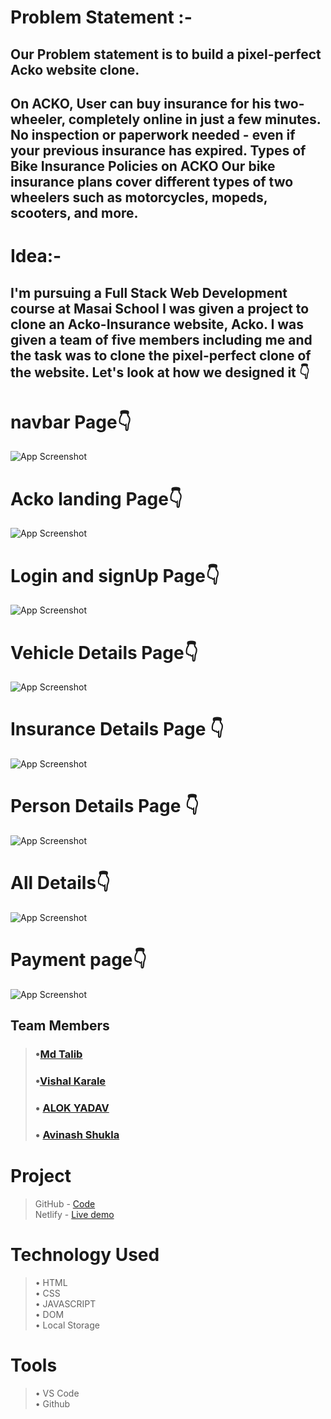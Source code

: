 # Problem Statement :-
## Our Problem statement is to build a pixel-perfect Acko website clone. 

## On ACKO, User can buy insurance for his two-wheeler, completely online in just a few minutes. No inspection or paperwork needed - even if your previous insurance has expired. Types of Bike Insurance Policies on ACKO Our bike insurance plans cover different types of two wheelers such as motorcycles, mopeds, scooters, and more.

# Idea:-
## I'm pursuing a Full Stack Web Development course at Masai School I was given a project to clone an Acko-Insurance website, Acko. I was given a team of five members including me and the task was to clone the pixel-perfect clone of the website. Let's look at how we designed it 👇
# navbar Page👇
![App Screenshot](https://snipboard.io/LYgpRd.jpg)

# Acko landing Page👇
![App Screenshot](https://snipboard.io/OX1aWs.jpg)

# Login and signUp Page👇
![App Screenshot](https://snipboard.io/9yiztg.jpg)

# Vehicle Details Page👇
![App Screenshot](https://snipboard.io/veJLQk.jpg)

# Insurance Details Page  👇
![App Screenshot](https://snipboard.io/03QD29.jpg)

# Person Details Page 👇
![App Screenshot](https://snipboard.io/kIvFuc.jpg)

# All Details👇
![App Screenshot](https://snipboard.io/ibysVG.jpg)

# Payment page👇
![App Screenshot](https://snipboard.io/7xWGwv.jpg)

## Team Members
> ### •[Md Talib](https://github.com/talib789)
> ### •[Vishal Karale](https://github.com/vishalvsk)
> ### • [ALOK YADAV](https://github.com/alok1910010)
> ### • [Avinash Shukla](https://github.com/AvinashShukla007)

# Project
> GitHub - [Code](https://github.com/talib789/Acko-clone-) <br>
> Netlify - [Live demo](https://earnest-figolla-f633bb.netlify.app) <br>

# Technology Used
> • HTML <br>
> • CSS <br>
> • JAVASCRIPT <br>
> • DOM <br>
> • Local Storage

# Tools
> • VS Code <br>
> • Github <br>



